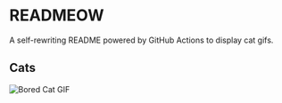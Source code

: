 # READMEOW

A self-rewriting README powered by GitHub Actions to display cat gifs.

## Cats

![Bored Cat GIF](https://media4.giphy.com/media/v1.Y2lkPTlhY2QwMmRhdHAwMzQxeHhrN25mNGtqeDZ0M2g1YmNucnQ2bDI5eGRzcmlmb3FjbyZlcD12MV9naWZzX3NlYXJjaCZjdD1n/mlvseq9yvZhba/200.gif)
